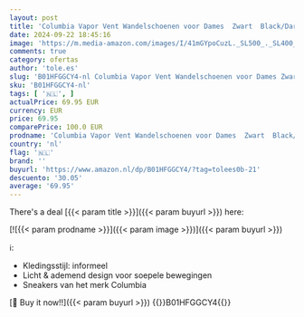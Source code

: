 ```yaml
---
layout: post
title: 'Columbia Vapor Vent Wandelschoenen voor Dames  Zwart  Black/Dark Mirage   42 EU'
date: 2024-09-22 18:45:16
image: 'https://m.media-amazon.com/images/I/41mGYpoCuzL._SL500_._SL400_.jpg'
comments: true
category: ofertas
author: 'tole.es'
slug: 'B01HFGGCY4-nl Columbia Vapor Vent Wandelschoenen voor Dames Zwart...'
sku: 'B01HFGGCY4-nl'
tags: [ '🇳🇱', ]
actualPrice: 69.95 EUR
currency: EUR
price: 69.95
comparePrice: 100.0 EUR
prodname: 'Columbia Vapor Vent Wandelschoenen voor Dames  Zwart  Black/Dark Mirage   42 EU'
country: 'nl'
flag: '🇳🇱'
brand: ''
buyurl: 'https://www.amazon.nl/dp/B01HFGGCY4/?tag=tolees0b-21'
descuento: '30.05'
average: '69.95'
---
```


There's a deal [{{< param title >}}]({{< param buyurl >}})  here:

[![{{< param prodname >}}]({{< param image >}})]({{< param buyurl >}})

ℹ️:

- Kledingsstijl: informeel
- Licht & ademend design voor soepele bewegingen
- Sneakers van het merk Columbia

[🛒 Buy it now!!]({{< param buyurl >}})
{{<world>}}B01HFGGCY4{{</world>}}
